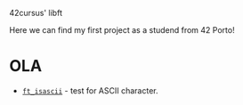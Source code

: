 42cursus' libft 

Here we can find my first project as a studend from 42 Porto! 
<H1> OLA </H1>
<ul dir="auto">
<li><a href="/MiguelFernandesTech/Libft/blob/main/libft/ft_isascii.c"><code>ft_isascii</code></a>			- test for ASCII character.</li>
